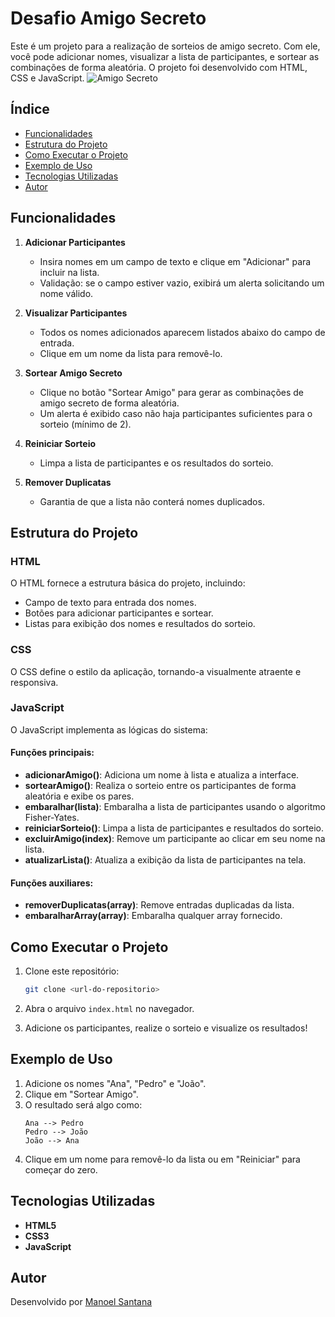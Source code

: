 # Desafio Amigo Secreto

Este é um projeto para a realização de sorteios de amigo secreto. Com ele, você pode adicionar nomes, visualizar a lista de participantes, e sortear as combinações de forma aleatória. O projeto foi desenvolvido com HTML, CSS e JavaScript.
![Amigo Secreto](./assets/amigo-secreto.png)

## Índice

- <a href="#funcionalidades"> Funcionalidades</a>
- <a href="#estrutura-do-projeto"> Estrutura do Projeto</a>
- <a href="#como-executar-o-projeto"> Como Executar o Projeto</a>
- <a href="#exemplo-de-uso"> Exemplo de Uso</a>
- <a href="#tecnologias-utilizadas"> Tecnologias Utilizadas</a>
- <a href="#autor"> Autor</a>

## Funcionalidades

1. **Adicionar Participantes**

   - Insira nomes em um campo de texto e clique em "Adicionar" para incluir na lista.
   - Validação: se o campo estiver vazio, exibirá um alerta solicitando um nome válido.

2. **Visualizar Participantes**

   - Todos os nomes adicionados aparecem listados abaixo do campo de entrada.
   - Clique em um nome da lista para removê-lo.

3. **Sortear Amigo Secreto**

   - Clique no botão "Sortear Amigo" para gerar as combinações de amigo secreto de forma aleatória.
   - Um alerta é exibido caso não haja participantes suficientes para o sorteio (mínimo de 2).

4. **Reiniciar Sorteio**

   - Limpa a lista de participantes e os resultados do sorteio.

5. **Remover Duplicatas**
   - Garantia de que a lista não conterá nomes duplicados.

## Estrutura do Projeto

### HTML

O HTML fornece a estrutura básica do projeto, incluindo:

- Campo de texto para entrada dos nomes.
- Botões para adicionar participantes e sortear.
- Listas para exibição dos nomes e resultados do sorteio.

### CSS

O CSS define o estilo da aplicação, tornando-a visualmente atraente e responsiva.

### JavaScript

O JavaScript implementa as lógicas do sistema:

#### Funções principais:

- **adicionarAmigo()**: Adiciona um nome à lista e atualiza a interface.
- **sortearAmigo()**: Realiza o sorteio entre os participantes de forma aleatória e exibe os pares.
- **embaralhar(lista)**: Embaralha a lista de participantes usando o algoritmo Fisher-Yates.
- **reiniciarSorteio()**: Limpa a lista de participantes e resultados do sorteio.
- **excluirAmigo(index)**: Remove um participante ao clicar em seu nome na lista.
- **atualizarLista()**: Atualiza a exibição da lista de participantes na tela.

#### Funções auxiliares:

- **removerDuplicatas(array)**: Remove entradas duplicadas da lista.
- **embaralharArray(array)**: Embaralha qualquer array fornecido.

## Como Executar o Projeto

1. Clone este repositório:

   ```bash
   git clone <url-do-repositorio>
   ```

2. Abra o arquivo `index.html` no navegador.

3. Adicione os participantes, realize o sorteio e visualize os resultados!

## Exemplo de Uso

1. Adicione os nomes "Ana", "Pedro" e "João".
2. Clique em "Sortear Amigo".
3. O resultado será algo como:
   ```
   Ana --> Pedro
   Pedro --> João
   João --> Ana
   ```
4. Clique em um nome para removê-lo da lista ou em "Reiniciar" para começar do zero.

## Tecnologias Utilizadas

- **HTML5**
- **CSS3**
- **JavaScript**

## Autor

Desenvolvido por [Manoel Santana](https://www.linkedin.com/in/manoelvsantana/)

[def]: -funcionalidade
